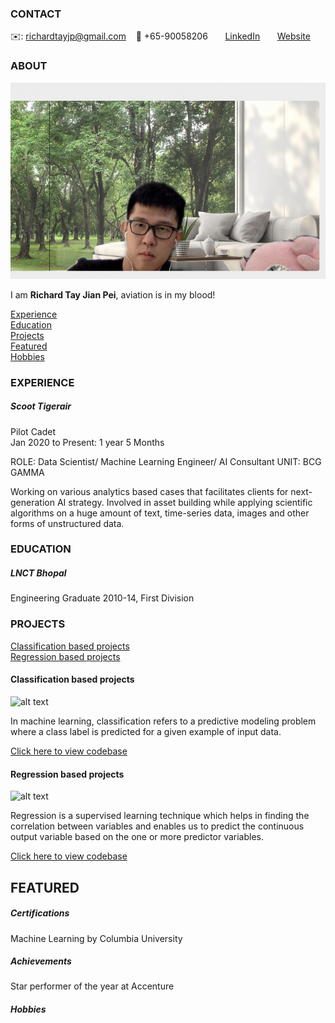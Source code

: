 <!-- CONTACT Section Starts -->
### CONTACT

<!-- Add your details -->
✉️: richardtayjp@gmail.com 
&nbsp;&nbsp; 📲 +65-90058206
&nbsp;&nbsp;&nbsp;&nbsp;&nbsp; [LinkedIn](https://www.linkedin.com/in/richard-jian-pei-tay-75622997/) 
&nbsp;&nbsp;&nbsp;&nbsp;&nbsp; [Website]()
<!-- CONTACT Section Ends -->

<!-- ABOUT Section Starts -->
### ABOUT
<!-- Add link to your picture -->

![alt text](https://raw.githubusercontent.com/RTJP/Richard_TayJP/main/images/Screenshot%202021-05-19%20at%201.45.51%20PM.png)

<!-- Add your details -->

I am __Richard Tay Jian Pei__, aviation is in my blood! 


<!-- Add link to the sections -->
[Experience](#experience) <br>
[Education](#education) <br>
[Projects](#projects) <br>
[Featured](#featured) <br>
[Hobbies](#Hobbies) <br>

<!-- ABOUT Section Ends -->

<!-- EXPERIENCE Section Starts -->
### EXPERIENCE
<!-- Add your details -->
##### Scoot Tigerair
Pilot Cadet<br>
Jan 2020 to Present: 1 year 5 Months

ROLE: Data Scientist/ Machine Learning Engineer/ AI Consultant
UNIT: BCG GAMMA

Working on various analytics based cases that facilitates clients for next-generation AI strategy. Involved in asset building while applying scientific algorithms on a huge amount of text, time-series data, images and other forms of unstructured data.

<!-- EXPERIENCE Section Ends -->

<!-- EDUCATION Section Starts -->
### EDUCATION
<!-- Add your details -->
##### LNCT Bhopal
Engineering Graduate 2010-14, First Division

<!-- EDUCATION Section Ends -->

<!-- PROJECTS Section Starts -->
### PROJECTS
<!-- Add your details -->

[Classification based projects](#classification-based-projects) <br>
[Regression based projects](#regression-based-projects) <br>

<!-- Add your details -->

#### Classification based projects
![alt text](https://raw.githubusercontent.com/krvishwesh54/Kumar-Vishwesh/main/images/Classification.png)

In machine learning, classification refers to a predictive modeling problem where a class label is predicted for a given example of input data.

[Click here to view codebase](https://github.com/krvishwesh54/DataScience_DeepLearning_MachineLearning/tree/master/Classification)

#### Regression based projects
![alt text](https://raw.githubusercontent.com/krvishwesh54/Kumar-Vishwesh/main/images/Regression.jpg)

Regression is a supervised learning technique which helps in finding the correlation between variables and enables us to predict the continuous output variable based on the one or more predictor variables.

[Click here to view codebase](https://github.com/krvishwesh54/DataScience_DeepLearning_MachineLearning/tree/master/Regression)

<!-- PROJECTS Section Ends -->

<!-- FEATURED Section Starts -->
## FEATURED
<!-- Add your details -->
##### Certifications
Machine Learning by Columbia University

##### Achievements
Star performer of the year at Accenture
<!-- FEATURED Section Ends -->

##### Hobbies
